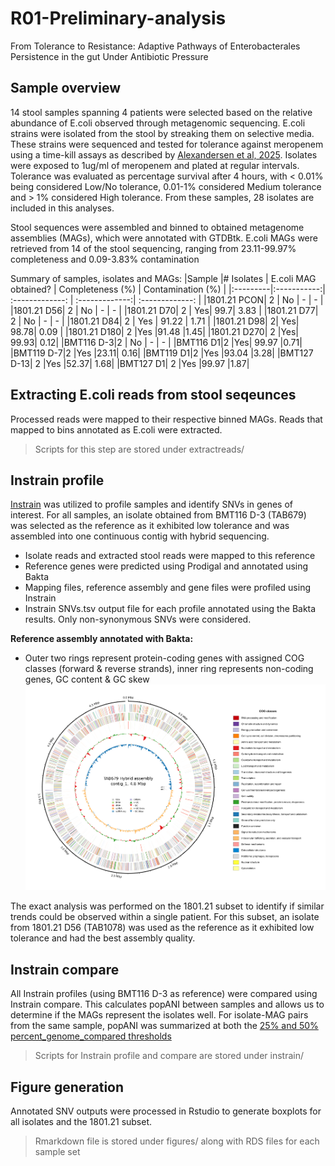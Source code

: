 # R01-Preliminary-analysis
From Tolerance to Resistance: Adaptive Pathways of Enterobacterales Persistence in the gut Under Antibiotic Pressure

## Sample overview
14 stool samples spanning 4 patients were selected based on the relative abundance of E.coli observed through metagenomic sequencing.
E.coli strains were isolated from the stool by streaking them on selective media. These strains were sequenced and tested for tolerance against meropenem using a time-kill assays as described by [Alexandersen et al, 2025](https://doi.org/10.1128/spectrum.01124-25). Isolates were exposed to 1ug/ml of meropenem and plated at regular intervals. Tolerance was evaluated as percentage survival after 4 hours, with < 0.01% being considered Low/No tolerance, 0.01-1% considered Medium tolerance and > 1% considered High tolerance. From these samples, 28 isolates are included in this analyses.

Stool sequences were assembled and binned to obtained metagenome assemblies (MAGs), which were annotated with GTDBtk. E.coli MAGs were retrieved from 14 of the stool sequencing, ranging from 23.11-99.97% completeness and 0.09-3.83% contamination

Summary of samples, isolates and MAGs:
|Sample	    |# Isolates	| E.coli MAG obtained? |	Completeness (%)	| Contamination (%) |
|:---------|:-----------:| :-------------: | :-------------:| :-------------: |
|1801.21 PCON| 2  | No	 |  -  |   -   |
|1801.21 D56| 2	 |  No	 |  -  |   -   |
|1801.21 D70| 2	| Yes|	99.7|	3.83 |
|1801.21 D77| 2 | No | - | - |
|1801.21 D84| 2 | Yes | 91.22 | 1.71 |
|1801.21 D98| 2|	Yes|	98.78|	0.09 |
|1801.21 D180|	2	|Yes	|91.48	|1.45|
|1801.21 D270|	2	|Yes|	99.93|	0.12|
|BMT116 D-3|2  |  No	 |  -  |   -   |
|BMT116 D1|2	|Yes|	99.97	|0.71|
|BMT119 D-7|2	|Yes	|23.11|	0.16|
|BMT119 D1|2	|Yes	|93.04	|3.28|
|BMT127 D-13|	2	|Yes	|52.37|	1.68|
|BMT127 D1|	2	|Yes	|99.97	|1.87|

## Extracting E.coli reads from stool seqeunces
Processed reads were mapped to their respective binned MAGs. Reads that mapped to bins annotated as E.coli were extracted.
> Scripts for this step are stored under extractreads/

## Instrain profile
[Instrain](https://instrain.readthedocs.io/en/latest/) was utilized to profile samples and identify SNVs in genes of interest.
For all samples, an isolate obtained from BMT116 D-3 (TAB679) was selected as the reference as it exhibited low tolerance and was assembled into one continuous contig with hybrid sequencing.
-  Isolate reads and extracted stool reads were mapped to this reference
-  Reference genes were predicted using Prodigal and annotated using Bakta
-  Mapping files, reference assembly and gene files were profiled using Instrain
-  Instrain SNVs.tsv output file for each profile annotated using the Bakta results. Only non-synonymous SNVs were considered.

**Reference assembly annotated with Bakta:**
- Outer two rings represent protein-coding genes with assigned COG classes (forward & reverse strands), inner ring represents non-coding genes, GC content & GC skew
![image](https://github.com/TAndermannLab/R01-Preliminary-analysis/blob/main/TAB679_cog_legend.png)

The exact analysis was performed on the 1801.21 subset to identify if similar trends could be observed within a single patient. For this subset, an isolate from 1801.21 D56 (TAB1078) was used as the reference as it exhibited low tolerance and had the best assembly quality.

## Instrain compare
All Instrain profiles (using BMT116 D-3 as reference) were compared using Instrain compare. This calculates popANI between samples and allows us to determine if the MAGs represent the isolates well. For isolate-MAG pairs from the same sample, popANI was summarized at both the [25% and 50% percent_genome_compared thresholds](https://instrain.readthedocs.io/en/latest/important_concepts.html#thresholds-for-determining-same-vs-different-strains)

> Scripts for Instrain profile and compare are stored under instrain/

## Figure generation
Annotated SNV outputs were processed in Rstudio to generate boxplots for all isolates and the 1801.21 subset.
> Rmarkdown file is stored under figures/ along with RDS files for each sample set
